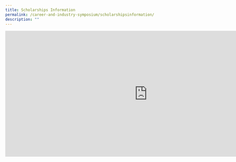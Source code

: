 ```yaml
---
title: Scholarships Information
permalink: /career-and-industry-symposium/scholarshipsinformation/
description: ""
---
```


<iframe allowfullscreen="" allow="accelerometer; autoplay; clipboard-write; encrypted-media; gyroscope; picture-in-picture; web-share" frameborder="0" title="ASRJC Career Symposium 2021 Scholarships BrightSparks" src="https://www.youtube.com/embed/X6-QQcKlzbg" height="399" width="900"></iframe>